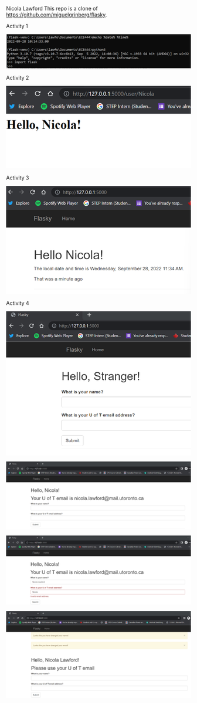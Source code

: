 Nicola Lawford
This repo is a clone of https://github.com/miguelgrinberg/flasky.

Activity 1

![Alt text](/images/Activity1.png)

Activity 2

![Alt text](/images/Activity2.png)

Activity 3

![Alt text](/images/Activity3.png)

Activity 4

![Alt text](/images/Activity4-1.png)

![Alt text](/images/Activity4-2.png)

![Alt text](/images/Activity4-3.png)

![Alt text](/images/Activity4-4.png)